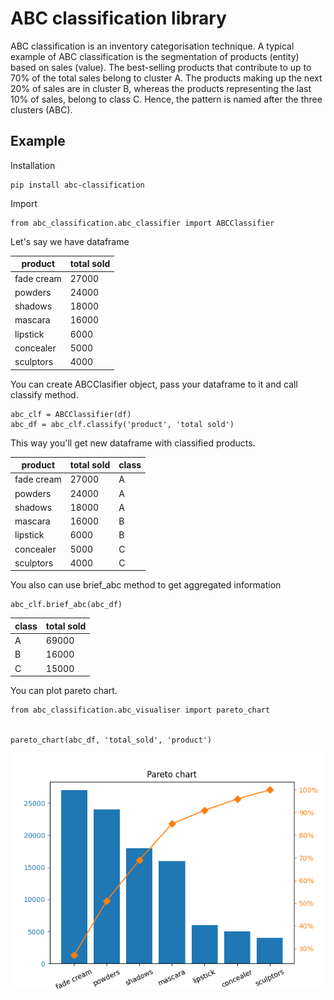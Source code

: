 # ABC classification library
ABC classification is an inventory categorisation technique. A typical example of ABC classification is the segmentation of products (entity) based on sales (value). The best-selling products that contribute to up to 70% of the total sales belong to cluster A. The products making up the next 20% of sales are in cluster B, whereas the products representing the last 10% of sales, belong to class C. Hence, the pattern is named after the three clusters (ABC).

## Example
Installation
```
pip install abc-classification
```
Import 
```
from abc_classification.abc_classifier import ABCClassifier
```
Let's say we have dataframe 

| product      | total sold |
|--------------|------------|
| fade cream   | 	27000     |
| 	powders	    | 24000      |
| 	shadows	    | 18000      |
| 	mascara	    | 16000      |
| 	lipstick	   | 6000       |
| 	concealer	  | 5000       |
| 	sculptors 	 | 4000       |

You can create ABCClasifier object, pass your dataframe 
to it and call classify method.

```
abc_clf = ABCClassifier(df)
abc_df = abc_clf.classify('product', 'total sold')
```

This way you'll get new dataframe with classified products.

| product      | total sold | class |
|--------------|------------|-------|
| fade cream   | 	27000     | A     |
| 	powders	    | 24000      | A     |
| 	shadows	    | 18000      | A     |
| 	mascara	    | 16000      | B     |
| 	lipstick	   | 6000       | B     |
| 	concealer	  | 5000       | C     |
| 	sculptors 	 | 4000       | C     |

You also can use brief_abc method to get aggregated information
```
abc_clf.brief_abc(abc_df)
```
| class | total sold |
|-------|------------|
| A     | 69000      |
| B     | 16000      |
| C     | 15000      |

You can plot pareto chart.
```
from abc_classification.abc_visualiser import pareto_chart


pareto_chart(abc_df, 'total_sold', 'product')
```
![Pareto chart](images/pareto_chart.png)
